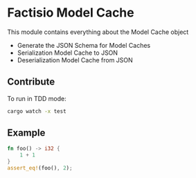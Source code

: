 # Factisio Model Cache

This module contains everything about the Model Cache object

- Generate the JSON Schema for Model Caches
- Serialization Model Cache to JSON
- Deserialization Model Cache from JSON

## Contribute

To run in TDD mode:

```bash
cargo watch -x test
```

## Example

```rust
fn foo() -> i32 {
    1 + 1
}
assert_eq!(foo(), 2);
```
